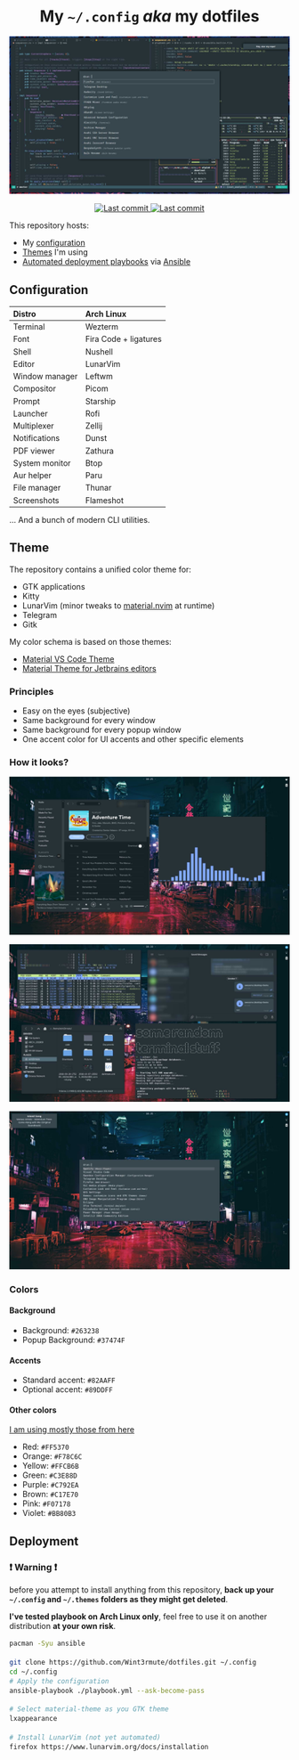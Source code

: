 <div align="center">
<h1>My <code>~/.config</code> <i>aka</i> my dotfiles</h1>
<p>
    <img src="docs/vim.jpg" alt="Lunarvim configuration">
</p>
<p>
    <a href="/pulse">
        <img alt="Last commit" src="https://img.shields.io/github/last-commit/wint3rmute/dotfiles?color=C3E88D&style=for-the-badge"/>
    </a>
    <a href="/">
        <img alt="Last commit" src="https://img.shields.io/github/repo-size/Wint3rmute/dotfiles?color=FF5370&style=for-the-badge"/>
    </a>
</p>
</div>


This repository hosts:

- My [configuration](#configuration)
- [Themes](#theme) I'm using
- [Automated deployment playbooks](#deployment) via [Ansible](https://www.ansible.com/)

## Configuration

| Distro | Arch Linux |
| :-- | :-- |
| Terminal | Wezterm |
| Font | Fira Code + ligatures |
| Shell | Nushell |
| Editor | LunarVim |
| Window manager | Leftwm |
| Compositor | Picom |
| Prompt | Starship |
| Launcher | Rofi |
| Multiplexer | Zellij |
| Notifications | Dunst |
| PDF viewer | Zathura |
| System monitor | Btop |
| Aur helper | Paru |
| File manager | Thunar |
| Screenshots | Flameshot |

... And a bunch of modern CLI utilities.

## Theme

The repository contains a unified color theme for:

- GTK applications
- Kitty
- LunarVim (minor tweaks to
  [material.nvim](https://github.com/marko-cerovac/material.nvim) at runtime)
- Telegram
- Gitk

My color schema is based on those themes:

- [Material VS Code Theme](https://github.com/equinusocio/vsc-material-theme)
- [Material Theme for Jetbrains editors](https://github.com/ChrisRM/material-theme-jetbrains)

### Principles

- Easy on the eyes (subjective)
- Same background for every window
- Same background for every popup window
- One accent color for UI accents and other specific elements

### How it looks?

![Music](docs/music.jpg)

![Random stuff](docs/random.jpg)

![Popups](docs/popups.jpg)

### Colors
#### Background

- Background: `#263238`
- Popup Background: `#37474F`

#### Accents

- Standard accent: `#82AAFF`
- Optional accent: `#89DDFF`

#### Other colors

[I am using mostly those from here](https://github.com/equinusocio/vsc-material-theme)

- Red:    `#FF5370`
- Orange: `#F78C6C`
- Yellow: `#FFCB6B`
- Green:  `#C3E88D`
- Purple: `#C792EA`
- Brown:  `#C17E70`
- Pink:   `#F07178`
- Violet: `#BB80B3`

## Deployment

### ❗ Warning ❗

before you attempt to install anything from this repository, **back up your
`~/.config` and `~/.themes` folders as they might get deleted**.

**I've tested playbook on Arch Linux only**, feel free to use it on another
distribution **at your own risk**.


```bash
pacman -Syu ansible

git clone https://github.com/Wint3rmute/dotfiles.git ~/.config
cd ~/.config
# Apply the configuration
ansible-playbook ./playbook.yml --ask-become-pass  

# Select material-theme as you GTK theme
lxappearance

# Install LunarVim (not yet automated)
firefox https://www.lunarvim.org/docs/installation
```
